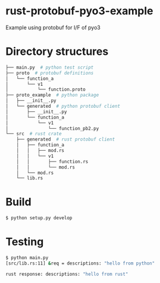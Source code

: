 # rust-protobuf-pyo3-example

Example using protobuf for I/F of pyo3

# Directory structures

```bash
├── main.py  # python test script
├── proto  # protobuf definitions
│   └── function_a
│       └── v1
│           └── function.proto
├── proto_example  # python package
│   ├── __init__.py
│   └── generated  # python protobuf client
│       ├── __init__.py
│       └── function_a
│           └── v1
│               └── function_pb2.py
└── src  # rust crate
    ├── generated  # rust protobuf client
    │   ├── function_a
    │   │   ├── mod.rs
    │   │   └── v1
    │   │       ├── function.rs
    │   │       └── mod.rs
    │   └── mod.rs
    └── lib.rs
```

# Build

```bash
$ python setup.py develop
```

# Testing

```bash
$ python main.py
[src/lib.rs:11] &req = descriptions: "hello from python"

rust response: descriptions: "hello from rust"

```
